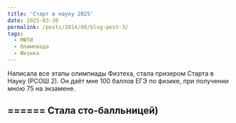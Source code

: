 ```yaml
---
title: 'Старт в науку 2025'
date: 2025-03-30
permalink: /posts/2014/08/blog-post-3/
tags:
  - МФТИ
  - Олимпиада
  - Физика
---
```


Написала все этапы олимпиады Физтеха, стала призером Старта в Науку (РСОШ 2). Он даёт мне 100 баллов ЕГЭ по физике, при получении мною 75 на экзамене. 

======
Стала сто-балльницей)
------
